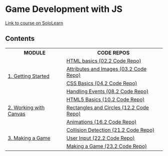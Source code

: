 # Game Development with JS

[Link to course on SoloLearn](https://www.sololearn.com/learning/1140)

## Contents

<table>
	<tr>
		<th>MODULE</th>
		<th>CODE REPOS</th>
	</tr>
	<tr>
		<td rowspan="4"><a href="https://github.com/HenestrosaConH/sololearn/tree/main/courses/game-development-with-js/1-getting-started">1. Getting Started</a></td>
		<td><a href="https://github.com/HenestrosaConH/sololearn/tree/main/courses/game-development-with-js/1-getting-started/02-2-code-repo">HTML basics (02.2 Code Repo)</a></td>
	</tr>
	<tr>
		<td><a href="https://github.com/HenestrosaConH/sololearn/tree/main/courses/game-development-with-js/1-getting-started/03-2-code-repo">Attributes and Images (03.2 Code Repo)</a></td>
	</tr>
	<tr>
		<td><a href="https://github.com/HenestrosaConH/sololearn/tree/main/courses/game-development-with-js/1-getting-started/04-2-code-repo">CSS Basics (04.2 Code Repo)</a></td>
	</tr>
	<tr>
		<td><a href="https://github.com/HenestrosaConH/sololearn/tree/main/courses/game-development-with-js/1-getting-started/08-2-code-repo">Handling Events (08.2 Code Repo)</a></td>
	</tr>
	<tr>
		<td rowspan="3"><a href="https://github.com/HenestrosaConH/sololearn/tree/main/courses/game-development-with-js/2-html-basics">2. Working with Canvas</a></td>
		<td><a href="https://github.com/HenestrosaConH/sololearn/tree/main/courses/game-development-with-js/2-html-basics/10-2-code-repo">HTML5 Basics (10.2 Code Repo)</a></td>
	</tr>
	<tr>
		<td><a href="https://github.com/HenestrosaConH/sololearn/tree/main/courses/game-development-with-js/2-html-basics/12-2-code-repo">Rectangles and Circles (12.2 Code Repo)</a></td>
	</tr>
	<tr>
		<td><a href="https://github.com/HenestrosaConH/sololearn/tree/main/courses/game-development-with-js/2-html-basics/16-2-code-repo">Animations (16.2 Code Repo)</a></td>
	</tr>
	<tr>
		<td rowspan="3"><a href="https://github.com/HenestrosaConH/sololearn/tree/main/courses/game-development-with-js/3-making-a-game">3. Making a Game</a></td>
		<td><a href="https://github.com/HenestrosaConH/sololearn/tree/main/courses/game-development-with-js/3-making-a-game/21-2-code-repo">Collision Detection (21.2 Code Repo)</a></td>
	</tr>
	<tr>
		<td><a href="https://github.com/HenestrosaConH/sololearn/tree/main/courses/game-development-with-js/3-making-a-game/22-2-code-repo">User Input (22.2 Code Repo)</a></td>
	</tr>
	<tr>
		<td><a href="https://github.com/HenestrosaConH/sololearn/tree/main/courses/game-development-with-js/3-making-a-game/23-2-code-repo">Making a Game (23.2 Code Repo)</a></td>
	</tr>
</table>
